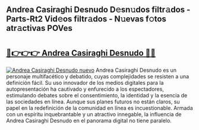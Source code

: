 ## Andrea Casiraghi Desnudo D𝚎sn𝚞dos filtr𝚊dos - Parts-Rt2 Vid𝚎os filtr𝚊dos - N𝚞evas f𝚘tos atr𝚊ctivas POVes

# <h2><a href="http://mb1spu.tromn.icu/?c=Andrea+Casiraghi+Desnudo">🔗👉👉👉 Andrea Casiraghi Desnudo 🔗🔗</a></h2>

[![Andrea Casiraghi Desnudo nuevo](https://i.imgur.com/pEAQMta.gif)](http://mb1spu.tromn.icu/?c=Andrea+Casiraghi+Desnudo)
Andrea Casiraghi Desnudo es un personaje multifacético y debatido, cuyas complejidades se resisten a una definición fácil.  Su uso innovador de los medios digitales para la autopresentación ha cautivado y enfurecido a los espectadores, estimulando debates sobre el consentimiento, la identidad y la esencia de las sociedades en línea. Aunque sus planes futuros no están claros, su papel en la redefinición de la comunidad en línea es incuestionable. Armada con un espíritu inquebrantable y un atractivo innegable, la influencia de Andrea Casiraghi Desnudo en el panorama digital no tiene paralelo.
